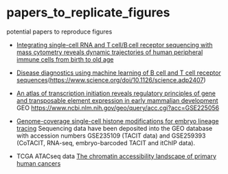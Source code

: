 # papers_to_replicate_figures
potential papers to reproduce figures

* [Integrating single-cell RNA and T cell/B cell receptor sequencing with mass cytometry reveals dynamic trajectories of human peripheral immune cells from birth to old age](https://www.nature.com/articles/s41590-024-02059-6#data-availability)

* [Disease diagnostics using machine learning of B cell and T cell receptor sequences](https://www.science.org/doi/10.1126/science.adp2407)(https://www.science.org/doi/10.1126/science.adp2407)

* [An atlas of transcription initiation reveals regulatory principles of gene and transposable element expression in early mammalian development](https://pubmed.ncbi.nlm.nih.gov/39837330/) GEO https://www.ncbi.nlm.nih.gov/geo/query/acc.cgi?acc=GSE225056

* [Genome-coverage single-cell histone modifications for embryo lineage tracing](https://www.nature.com/articles/s41586-025-08656-1) Sequencing data have been deposited into the GEO database with accession numbers GSE235109 (TACIT data) and GSE259393 (CoTACIT, RNA-seq, embryo-barcoded TACIT and itChIP data).

* TCGA ATACseq data [The chromatin accessibility landscape of primary human cancers](https://www.science.org/doi/10.1126/science.aav1898) 
 


